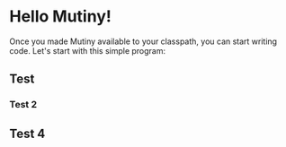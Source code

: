 # Hello Mutiny!

Once you made Mutiny available to your classpath, you can start writing code.
Let's start with this simple program:

## Test

### Test 2

## Test 4